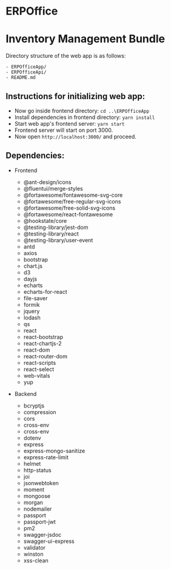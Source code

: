# ERPOffice

# Inventory Management Bundle
Directory structure of the web app is as follows:

```
- ERPOfficeApp/
- ERPOfficeApi/
- README.md
```

## Instructions for initializing web app:

- Now go inside frontend directory: `cd ..\ERPOfficeApp`
- Install dependencies in frontend directory: `yarn install`
- Start web app's frontend server: `yarn start`
- Frontend server will start on port 3000.
- Now open `http://localhost:3000/` and proceed.

## Dependencies:

- Frontend
  - @ant-design/icons
  - @fluentui/merge-styles
  - @fortawesome/fontawesome-svg-core
  - @fortawesome/free-regular-svg-icons
  - @fortawesome/free-solid-svg-icons
  - @fortawesome/react-fontawesome
  - @hookstate/core
  - @testing-library/jest-dom
  - @testing-library/react
  - @testing-library/user-event
  - antd
  - axios
  - bootstrap
  - chart.js
  - d3
  - dayjs
  - echarts
  - echarts-for-react
  - file-saver
  - formik
  - jquery
  - lodash
  - qs
  - react
  - react-bootstrap
  - react-chartjs-2
  - react-dom
  - react-router-dom
  - react-scripts
  - react-select
  - web-vitals
  - yup

- Backend
  - bcryptjs
  - compression
  - cors
  - cross-env
  - cross-env
  - dotenv
  - express
  - express-mongo-sanitize
  - express-rate-limit
  - helmet
  - http-status
  - joi
  - jsonwebtoken
  - moment
  - mongoose
  - morgan
  - nodemailer
  - passport
  - passport-jwt
  - pm2
  - swagger-jsdoc
  - swagger-ui-express
  - validator
  - winston
  - xss-clean
